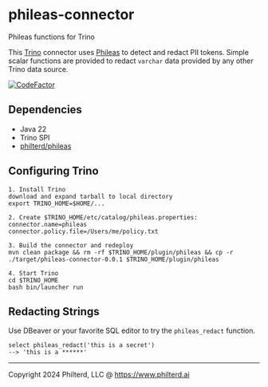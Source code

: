 # phileas-connector
Phileas functions for Trino

This [Trino](https://trino.io) connector uses [Phileas](https://github.com/philterd/phileas) to detect and redact PII tokens.
Simple scalar functions are provided to redact `varchar` data provided by any other Trino data source.

[![CodeFactor](https://www.codefactor.io/repository/github/resurfaceio/phileas-connector/badge)](https://www.codefactor.io/repository/github/resurfaceio/phileas-connector)

## Dependencies

* Java 22
* Trino SPI
* [philterd/phileas](https://github.com/philterd/phileas) 

## Configuring Trino

```
1. Install Trino
download and expand tarball to local directory
export TRINO_HOME=$HOME/...

2. Create $TRINO_HOME/etc/catalog/phileas.properties:
connector.name=phileas
connector.policy.file=/Users/me/policy.txt

3. Build the connector and redeploy
mvn clean package && rm -rf $TRINO_HOME/plugin/phileas && cp -r ./target/phileas-connector-0.0.1 $TRINO_HOME/plugin/phileas

4. Start Trino
cd $TRINO_HOME
bash bin/launcher run
```

## Redacting Strings

Use DBeaver or your favorite SQL editor to try the `phileas_redact` function.

```
select phileas_redact('this is a secret')
--> 'this is a ******'
```

---
Copyright 2024 Philterd, LLC @ https://www.philterd.ai